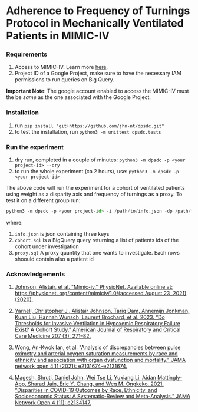 # Adherence to Frequency of Turnings Protocol in Mechanically Ventilated Patients in MIMIC-IV
###



### Requirements
1. Access to MIMIC-IV. Learn more [here](https://mimic.mit.edu/docs/gettingstarted/).
2. Project ID of a Google Project, make sure to have the necessary IAM permissions to run queries on Big Query.  

__Important Note__: The google account enabled to access the MIMIC-IV must the be _same_ as the one associated with the Google Project.  

### Installation
1. run `pip install "git+https://github.com/jhn-nt/dpsdc.git"`  
2. to test the installation, run `python3 -m unittest dpsdc.tests` 

### Run the experiment
1. dry run, completed in a couple of minutes: `python3 -m dpsdc -p <your project-id> --dry` 
2. to run  the whole experiment (ca 2 hours), use: `python3 -m dpsdc -p <your project-id>` 

The above code will run the experiment for a cohort of ventilated patients using weight as a disparity axis and frequency of turnings as a proxy. To test it on a different group run:
```python
python3 -m dpsdc -p <your project-id> -i /path/to/info.json -dp /path/to/proxy.sql -c /path/to/cohort.sql 
```
where:
1. `info.json` is json containing three keys
2. `cohort.sql` is a BigQuery query returning a list of patients ids of the cohort under investigation
3. `proxy.sql` A proxy quantity that one wants to investigate. Each rows shoould contain also a patient id





### Acknowledgements

1. [Johnson, Alistair, et al. "Mimic-iv." PhysioNet. Available online at: https://physionet. org/content/mimiciv/1.0/(accessed August 23, 2021) (2020).](https://physionet.org/content/mimiciv/2.1/)

2. [Yarnell, Christopher J., Alistair Johnson, Tariq Dam, Annemijn Jonkman, Kuan Liu, Hannah Wunsch, Laurent Brochard, et al. 2023. “Do Thresholds for Invasive Ventilation in Hypoxemic Respiratory Failure Exist? A Cohort Study.” American Journal of Respiratory and Critical Care Medicine 207 (3): 271–82.](https://pubmed.ncbi.nlm.nih.gov/36150166/)

3. [Wong, An-Kwok Ian, et al. "Analysis of discrepancies between pulse oximetry and arterial oxygen saturation measurements by race and ethnicity and association with organ dysfunction and mortality." JAMA network open 4.11 (2021): e2131674-e2131674.](https://jamanetwork.com/journals/jamanetworkopen/article-abstract/2785794)

4. [Magesh, Shruti, Daniel John, Wei Tse Li, Yuxiang Li, Aidan Mattingly-App, Sharad Jain, Eric Y. Chang, and Weg M. Ongkeko. 2021. “Disparities in COVID-19 Outcomes by Race, Ethnicity, and Socioeconomic Status: A Systematic-Review and Meta-Analysis.” JAMA Network Open 4 (11): e2134147.](https://jamanetwork.com/journals/jamanetworkopen/fullarticle/2785980)
